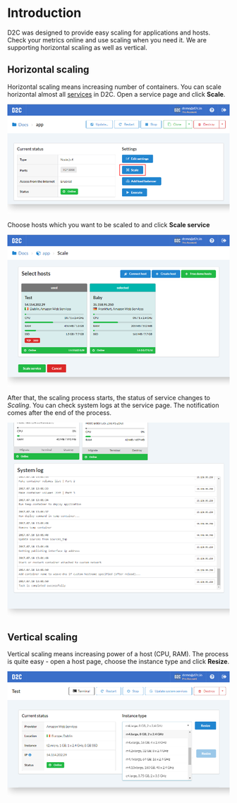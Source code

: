# Introduction

D2C was designed to provide easy scaling for applications and hosts. Check your metrics online and use scaling when you need it. We are supporting horizontal scaling as well as vertical.

## Horizontal scaling

Horizontal scaling means increasing number of containers.
You can scale horizontal almost all [services](/getting-started/services/#native-support) in D2C. Open a service page and click **Scale**.

![Horizontal scaling](../img/horizontal_scaling.png)

Choose hosts which you want to be scaled to and click **Scale service**

![Horizontal scaling - choose hosts](../img/horizontal_scaling2.png)

After that, the scaling process starts, the status of service changes to *Scaling*. You can check system logs at the service page. The notification comes after the end of the process.

![Horizontal scaling - logs](../img/horizontal_scaling_logs.png)

## Vertical scaling

Vertical scaling means increasing power of a host (CPU, RAM). The process is quite easy - open a host page, choose the instance type and click **Resize**.

![Vertical scaling](../img/vertical_scaling.png)
